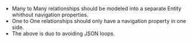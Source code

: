 - Many to Many relationships should be modeled into a separate Entity whithout navigation properties.
- One to One relationships should only have a navigation property in one side.
- The above is duo to avoiding JSON loops.